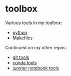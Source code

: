 # toolbox

Various tools in my toolbox:

- [python](./python)
- [Makefiles](./make)

Continued on my other repos:
- [git tools](https://github.com/stas00/git-tools)
- [conda tools](https://github.com/stas00/conda-tools)
- [jupyter notebook tools](https://github.com/stas00/jupyter-notebook-tools)

